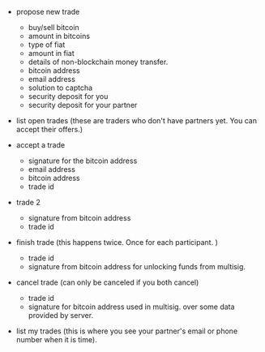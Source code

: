 * propose new trade
  * buy/sell bitcoin
  * amount in bitcoins
  * type of fiat
  * amount in fiat
  * details of non-blockchain money transfer.
  * bitcoin address
  * email address
  * solution to captcha
  * security deposit for you
  * security deposit for your partner

* list open trades (these are traders who don't have partners yet. You can accept their offers.)

* accept a trade
  * signature for the bitcoin address
  * email address
  * bitcoin address
  * trade id

* trade 2
  * signature from bitcoin address
  * trade id

* finish trade (this happens twice. Once for each participant. )
  * trade id
  * signature from bitcoin address for unlocking funds from multisig.

* cancel trade (can only be canceled if you both cancel)
  * trade id
  * signature for bitcoin address used in multisig. over some data provided by server.

* list my trades (this is where you see your partner's email or phone number when it is time). 


